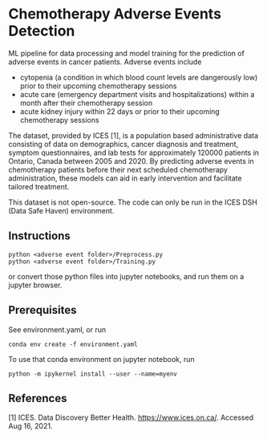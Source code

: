 # Chemotherapy Adverse Events Detection

ML pipeline for data processing and model training for the prediction of adverse events in cancer patients. Adverse events include
- cytopenia (a condition in which blood count levels are dangerously low) prior to their upcoming chemotherapy sessions
- acute care (emergency department visits and hospitalizations) within a month after their chemotherapy session
- acute kidney injury within 22 days or prior to their upcoming chemotherapy sessions

The dataset, provided by ICES [1], is a population based administrative data consisting of data on demographics, cancer diagnosis and treatment, symptom questionnaires, and lab tests for approximately 120000 patients in Ontario, Canada between 2005 and 2020. By predicting adverse events in chemotherapy patients before their next scheduled chemotherapy administration, these models can aid in early intervention and facilitate tailored treatment.

This dataset is not open-source. The code can only be run in the ICES DSH (Data Safe Haven) environment.

## Instructions

    python <adverse event folder>/Preprocess.py 
    python <adverse event folder>/Training.py

or convert those python files into jupyter notebooks, and run them on a jupyter browser.

## Prerequisites
See environment.yaml, or run

	conda env create -f environment.yaml

To use that conda environment on jupyter notebook, run

	python -m ipykernel install --user --name=myenv

## References
[1] ICES. Data Discovery Better Health. https://www.ices.on.ca/. Accessed Aug 16, 2021.